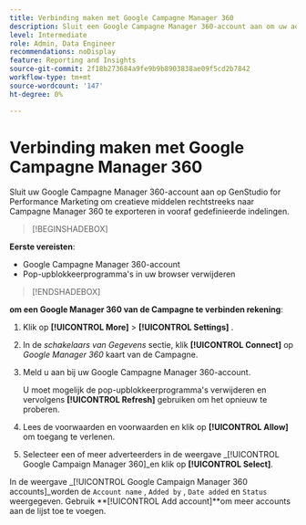 ```yaml
---
title: Verbinding maken met Google Campagne Manager 360
description: Sluit een Google Campagne Manager 360-account aan om uw advertenties en media te activeren en te controleren met Adobe GenStudio for Performance Marketing.
level: Intermediate
role: Admin, Data Engineer
recommendations: noDisplay
feature: Reporting and Insights
source-git-commit: 2f18b273684a9fe9b9b8903838ae09f5cd2b7842
workflow-type: tm+mt
source-wordcount: '147'
ht-degree: 0%

---
```


# Verbinding maken met Google Campagne Manager 360

Sluit uw Google Campagne Manager 360-account aan op GenStudio for Performance Marketing om creatieve middelen rechtstreeks naar Campagne Manager 360 te exporteren in vooraf gedefinieerde indelingen.

>[!BEGINSHADEBOX]

**Eerste vereisten**:

- Google Campagne Manager 360-account
- Pop-upblokkeerprogramma&#39;s in uw browser verwijderen

>[!ENDSHADEBOX]

**om een Google Manager 360 van de Campagne te verbinden rekening**:

1. Klik op **[!UICONTROL More]** > **[!UICONTROL Settings]** .

1. In de _schakelaars van Gegevens_ sectie, klik **[!UICONTROL Connect]** op _Google Manager 360_ kaart van de Campagne.

1. Meld u aan bij uw Google Campagne Manager 360-account.

   U moet mogelijk de pop-upblokkeerprogramma&#39;s verwijderen en vervolgens **[!UICONTROL Refresh]** gebruiken om het opnieuw te proberen.

1. Lees de voorwaarden en voorwaarden en klik op **[!UICONTROL Allow]** om toegang te verlenen.

1. Selecteer een of meer adverteerders in de weergave _[!UICONTROL Google Campaign Manager 360]_en klik op **[!UICONTROL Select]**.

In de weergave _[!UICONTROL Google Campaign Manager 360 accounts]_worden de `Account name` , `Added by` , `Date added` en `Status` weergegeven. Gebruik **[!UICONTROL Add account]**om meer accounts aan de lijst toe te voegen.
